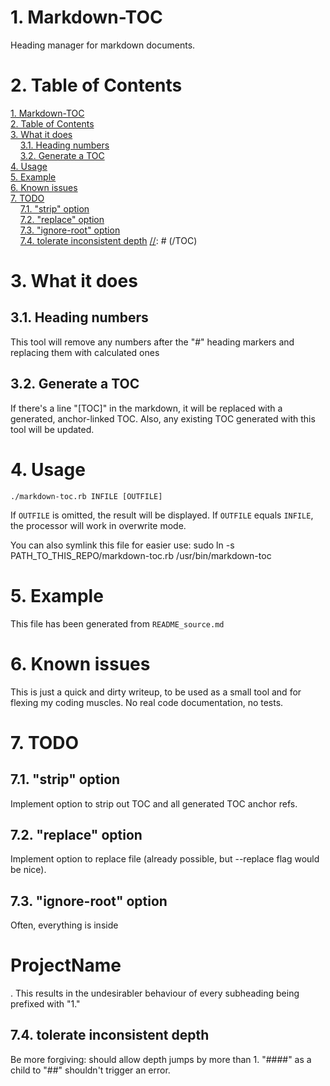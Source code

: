 # <a name="toc_0"></a>1. Markdown-TOC
Heading manager for markdown documents.

# <a name="toc_1"></a>2. Table of Contents
[//]: # (TOC)
[1. Markdown-TOC](#toc_0)<br>
[2. Table of Contents](#toc_1)<br>
[3. What it does](#toc_2)<br>
&nbsp;&nbsp;&nbsp;&nbsp;[3.1. Heading numbers](#toc_3)<br>
&nbsp;&nbsp;&nbsp;&nbsp;[3.2. Generate a TOC](#toc_4)<br>
[4. Usage](#toc_5)<br>
[5. Example](#toc_6)<br>
[6. Known issues](#toc_7)<br>
[7. TODO](#toc_8)<br>
&nbsp;&nbsp;&nbsp;&nbsp;[7.1. "strip" option](#toc_9)<br>
&nbsp;&nbsp;&nbsp;&nbsp;[7.2. "replace" option](#toc_10)<br>
&nbsp;&nbsp;&nbsp;&nbsp;[7.3. "ignore-root" option](#toc_11)<br>
&nbsp;&nbsp;&nbsp;&nbsp;[7.4. tolerate inconsistent depth](#toc_12)
[//]: # (/TOC)

# <a name="toc_2"></a>3. What it does

## <a name="toc_3"></a>3.1. Heading numbers
This tool will remove any numbers after the "#" heading markers and replacing them with calculated ones

## <a name="toc_4"></a>3.2. Generate a TOC
If there's a line "[TOC]" in the markdown, it will be replaced with a generated, anchor-linked TOC.
Also, any existing TOC generated with this tool will be updated.

# <a name="toc_5"></a>4. Usage

    ./markdown-toc.rb INFILE [OUTFILE]

If `OUTFILE` is omitted, the result will be displayed.
If `OUTFILE` equals `INFILE`, the processor will work in overwrite mode.

You can also symlink this file for easier use:
    sudo ln -s PATH_TO_THIS_REPO/markdown-toc.rb /usr/bin/markdown-toc

# <a name="toc_6"></a>5. Example
This file has been generated from `README_source.md`

# <a name="toc_7"></a>6. Known issues
This is just a quick and dirty writeup, to be used as a small tool and for flexing my coding muscles.
No real code documentation, no tests.

# <a name="toc_8"></a>7. TODO

## <a name="toc_9"></a>7.1. "strip" option
Implement option to strip out TOC and all generated TOC anchor refs.

## <a name="toc_10"></a>7.2. "replace" option
Implement option to replace file (already possible, but --replace flag would be nice).

## <a name="toc_11"></a>7.3. "ignore-root" option
Often, everything is inside <h1>ProjectName</h1>. This results in the undesirabler behaviour of every subheading being prefixed with "1."

## <a name="toc_12"></a>7.4. tolerate inconsistent depth
Be more forgiving: should allow depth jumps by more than 1.
"####" as a child to "##" shouldn't trigger an error.
